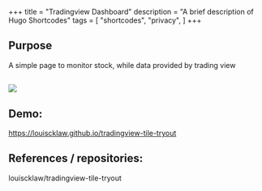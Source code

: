 +++
title = "Tradingview Dashboard"
description = "A brief description of Hugo Shortcodes"
tags = [
    "shortcodes",
    "privacy",
]
+++

## Purpose

A simple page to monitor stock, while data provided by trading view

## <!--more-->

<img src="./youtube_split_view_tryout.png" />

## Demo:

https://louiscklaw.github.io/tradingview-tile-tryout

## References / repositories:

louiscklaw/tradingview-tile-tryout
